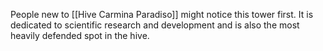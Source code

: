 People new to [[Hive Carmina Paradiso]] might notice this tower first. It is dedicated to scientific research and development and is also the most heavily defended spot in the hive.